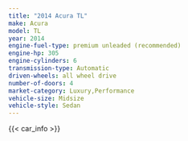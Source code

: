 ```yaml
---
title: "2014 Acura TL"
make: Acura
model: TL
year: 2014
engine-fuel-type: premium unleaded (recommended)
engine-hp: 305
engine-cylinders: 6
transmission-type: Automatic
driven-wheels: all wheel drive
number-of-doors: 4
market-category: Luxury,Performance
vehicle-size: Midsize
vehicle-style: Sedan
---
```


{{< car_info >}}
